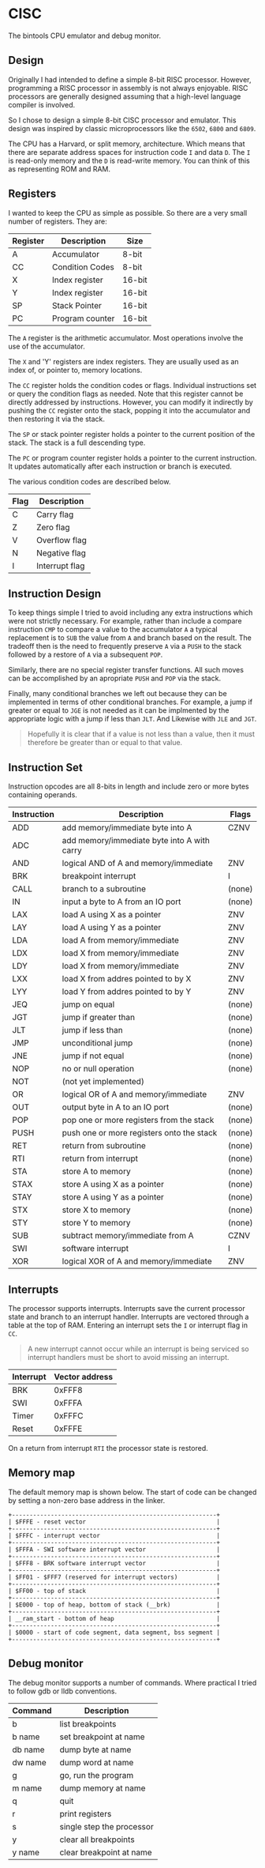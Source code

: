 # CISC

The bintools CPU emulator and debug monitor.

## Design

Originally I had intended to define a simple 8-bit RISC processor. However,
programming a RISC processor in assembly is not always enjoyable. RISC 
processors are generally designed assuming that a high-level language compiler 
is involved.

So I chose to design a simple 8-bit CISC processor and emulator. This design 
was inspired by classic microprocessors like the `6502`, `6800` and `6809`.

The CPU has a Harvard, or split memory, architecture. Which means that there 
are separate address spaces for instruction code `I` and data `D`. The `I` is
read-only memory and the `D` is read-write memory. You can think of this as 
representing ROM and RAM.

## Registers

I wanted to keep the CPU as simple as possible. So there are a very small 
number of registers. They are:

Register | Description | Size
-------- | ----------- | ----
A | Accumulator | 8-bit
CC | Condition Codes | 8-bit
X | Index register | 16-bit
Y | Index register | 16-bit
SP | Stack Pointer | 16-bit
PC | Program counter | 16-bit

The `A` register is the arithmetic accumulator. Most operations involve the 
use of the accumulator.

The `X` and 'Y' registers are index registers. They are usually used as an 
index of, or pointer to, memory locations.

The `CC` register holds the condition codes or flags. Individual instructions
set or query the condition flags as needed. Note that this register 
cannot be directly addressed by instructions. However, you can modify it 
indirectly by pushing the `CC` register onto the stack, popping it into the
accumulator and then restoring it via the stack.

The `SP` or stack pointer register holds a pointer to the current position of 
the stack. The stack is a full descending type.

The `PC` or program counter register holds a pointer to the current 
instruction. It updates automatically after each instruction or branch is 
executed.

The various condition codes are described below.

Flag | Description
---- | -----------
C | Carry flag
Z | Zero flag
V | Overflow flag
N | Negative flag
I | Interrupt flag

## Instruction Design

To keep things simple I tried to avoid including any extra instructions which 
were not strictly necessary. For example, rather than include a compare 
instruction `CMP` to compare a value to the accumulator `A` a typical 
replacement is to `SUB` the value from `A` and branch based on the result. The
tradeoff then is the need to frequently preserve `A` via a `PUSH` to the stack
followed by a restore of `A` via a subsequent `POP`.

Similarly, there are no special register transfer functions. All such moves can
be accomplished by an apropriate `PUSH` and `POP` via the stack.

Finally, many conditional branches we left out because they can be implemented
in terms of other conditional branches. For example, a jump if greater or equal
to `JGE` is not needed as it can be implmented by the appropriate logic with a
jump if less than `JLT`. And Likewise with `JLE` and `JGT`.

> Hopefully it is clear that if a value is not less than a value, then it must 
> therefore be greater than or equal to that value.

## Instruction Set

Instruction opcodes are all 8-bits in length and include zero or more bytes 
containing operands.

Instruction | Description | Flags
----------- | ----------- | -----
ADD | add memory/immediate byte into A | CZNV
ADC | add memory/immediate byte into A with carry | | CVNV
AND | logical AND of A and memory/immediate | ZNV
BRK | breakpoint interrupt | I
CALL | branch to a subroutine | (none)
IN | input a byte to A from an IO port | (none)
LAX | load A using X as a pointer | ZNV
LAY | load A using Y as a pointer | ZNV
LDA | load A from memory/immediate | ZNV
LDX | load X from memory/immediate | ZNV
LDY | load X from memory/immediate | ZNV
LXX | load X from addres pointed to by X | ZNV
LYY | load Y from addres pointed to by Y | ZNV
JEQ | jump on equal | (none)
JGT | jump if greater than | (none)
JLT | jump if less than | (none)
JMP | unconditional jump | (none)
JNE | jump if not equal | (none)
NOP | no or null operation | (none)
NOT | (not yet implemented) |
OR | logical OR of A and memory/immediate | ZNV
OUT | output byte in A to an IO port | (none)
POP | pop one or more registers from the stack | (none)
PUSH | push one or more registers onto the stack | (none)
RET | return from subroutine | (none)
RTI | return from interrupt | (none)
STA | store A to memory | (none)
STAX | store A using X as a pointer | (none)
STAY | store A using Y as a pointer | (none)
STX | store X to memory | (none)
STY | store Y to memory | (none)
SUB | subtract memory/immediate from A | CZNV
SWI | software interrupt | I
XOR | logical XOR of A and memory/immediate | ZNV

## Interrupts

The processor supports interrupts. Interrupts save the current processor state
and branch to an interrupt handler. Interrupts are vectored through a table at
the top of RAM. Entering an interrupt sets the `I` or interrupt flag in `CC`.

> A new interrupt cannot occur while an interrupt is being serviced so 
> interrupt handlers must be short to avoid missing an interrupt.

Interrupt | Vector address
--------- | --------------
BRK | 0xFFF8
SWI | 0xFFFA
Timer | 0xFFFC
Reset | 0xFFFE

On a return from interrupt `RTI` the processor state is restored.

## Memory map

The default memory map is shown below. The start of code can be changed by 
setting a non-zero base address in the linker.

```
+----------------------------------------------------------+
| $FFFE - reset vector                                     |
+----------------------------------------------------------+
| $FFFC - interrupt vector                                 |
+----------------------------------------------------------+
| $FFFA - SWI software interrupt vector                    |
+----------------------------------------------------------+
| $FFF8 - BRK software interrupt vector                    |
+----------------------------------------------------------+
| $FF01 - $FFF7 (reserved for interrupt vectors)           |
+----------------------------------------------------------+
| $FF00 - top of stack                                     |
+----------------------------------------------------------+
| $E000 - top of heap, bottom of stack (__brk)             |
+----------------------------------------------------------+
| __ram_start - bottom of heap                             |
+----------------------------------------------------------+
| $0000 - start of code segment, data segment, bss segment |
+----------------------------------------------------------+
```

## Debug monitor

The debug monitor supports a number of commands. Where practical I tried to 
follow gdb or lldb conventions.

Command | Description
------- | -----------
b | list breakpoints
b name | set breakpoint at name
db name | dump byte at name
dw name | dump word at name
g | go, run the program
m name | dump memory at name
q | quit
r | print registers
s | single step the processor
y | clear all breakpoints
y name | clear breakpoint at name
